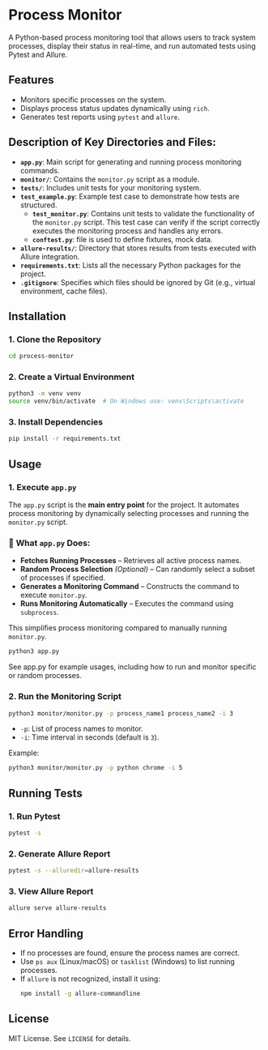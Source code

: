 # Process Monitor

A Python-based process monitoring tool that allows users to track system processes, display their status in real-time, and run automated tests using Pytest and Allure.

## Features
- Monitors specific processes on the system.
- Displays process status updates dynamically using `rich`.
- Generates test reports using `pytest` and `allure`.

## Description of Key Directories and Files:

- **`app.py`**: Main script for generating and running process monitoring commands.
- **`monitor/`**: Contains the `monitor.py` script as a module.
- **`tests/`**: Includes unit tests for your monitoring system.
- **`test_example.py`**: Example test case to demonstrate how tests are structured.
  - **`test_monitor.py`**: Contains unit tests to validate the functionality of the `monitor.py` script. This test case can verify if the script correctly executes the monitoring process and handles any errors.
  - **`conftest.py`**: file is used to define fixtures, mock data.
- **`allure-results/`**: Directory that stores results from tests executed with Allure integration.
- **`requirements.txt`**: Lists all the necessary Python packages for the project.
- **`.gitignore`**: Specifies which files should be ignored by Git (e.g., virtual environment, cache files).




## Installation

### 1. Clone the Repository
```sh 
cd process-monitor
```

### 2. Create a Virtual Environment
```sh
python3 -m venv venv
source venv/bin/activate  # On Windows use: venv\Scripts\activate
```

### 3. Install Dependencies
```sh
pip install -r requirements.txt
```

## Usage


### 1. Execute `app.py`

The `app.py` script is the **main entry point** for the project. It automates process monitoring by dynamically selecting processes and running the `monitor.py` script.


### 🔹 **What `app.py` Does:**
- **Fetches Running Processes** – Retrieves all active process names.
- **Random Process Selection** *(Optional)* – Can randomly select a subset of processes if specified.
- **Generates a Monitoring Command** – Constructs the command to execute `monitor.py`.
- **Runs Monitoring Automatically** – Executes the command using `subprocess`.

This simplifies process monitoring compared to manually running `monitor.py`.

```sh
python3 app.py
```
See app.py for example usages, including how to run and monitor specific or random processes.

### 2. Run the Monitoring Script
```sh
python3 monitor/monitor.py -p process_name1 process_name2 -i 3
```
- `-p`: List of process names to monitor.
- `-i`: Time interval in seconds (default is `3`).

Example:
```sh
python3 monitor/monitor.py -p python chrome -i 5
```



## Running Tests

### 1. Run Pytest
```sh
pytest -s
```

### 2. Generate Allure Report
```sh
pytest -s --alluredir=allure-results
```

### 3. View Allure Report
```sh
allure serve allure-results
```



## Error Handling
- If no processes are found, ensure the process names are correct.
- Use `ps aux` (Linux/macOS) or `tasklist` (Windows) to list running processes.
- If `allure` is not recognized, install it using:
  ```sh
  npm install -g allure-commandline
  ```

## License
MIT License. See `LICENSE` for details.

